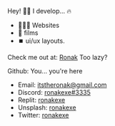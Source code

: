 Hey! 👋🏽
I develop... 🔥
* 🧑🏽‍💻 Websites
* 🎥 films 
* ⏹️  ui/ux layouts.

Check me out at: [Ronak](https://ronak.ronakexe.repl.co)
Too lazy?

Github: You... you're here
- Email: itstheronak@gmail.com
- Discord: [ronakexe#3335](https://discord.com/users/773612664252661800)
- Replit: [ronakexe](https://replit.com/@ronakexe)
- Unsplash: [ronakexe](https://unsplash.com/@ronakexe)
- Twitter: [ronakexe](https://twitter.com/ronakexe)
